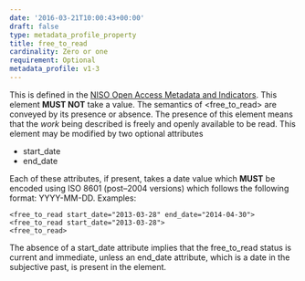 ```yaml
---
date: '2016-03-21T10:00:43+00:00'
draft: false
type: metadata_profile_property
title: free_to_read
cardinality: Zero or one
requirement: Optional
metadata_profile: v1-3
---
```

This is defined in the [NISO Open Access Metadata and Indicators](http://www.niso.org/workrooms/oami/). This element **MUST NOT** take a value. The semantics of <free_to_read> are conveyed by its presence or absence.
The presence of this element means that the *work* being described is freely and openly available to be read. This element may be modified by two optional attributes

* start_date
* end_date

Each of these attributes, if present, takes a date value which **MUST** be encoded using ISO 8601 (post&#8211;2004 versions) which follows the following format: YYYY-MM-DD.
Examples:

    <free_to_read start_date="2013-03-28" end_date="2014-04-30">
    <free_to_read start_date="2013-03-28">
    <free_to_read>

The absence of a start_date attribute implies that the free_to_read status is current and immediate, unless an end_date attribute, which is a date in the subjective past, is present in the element.
